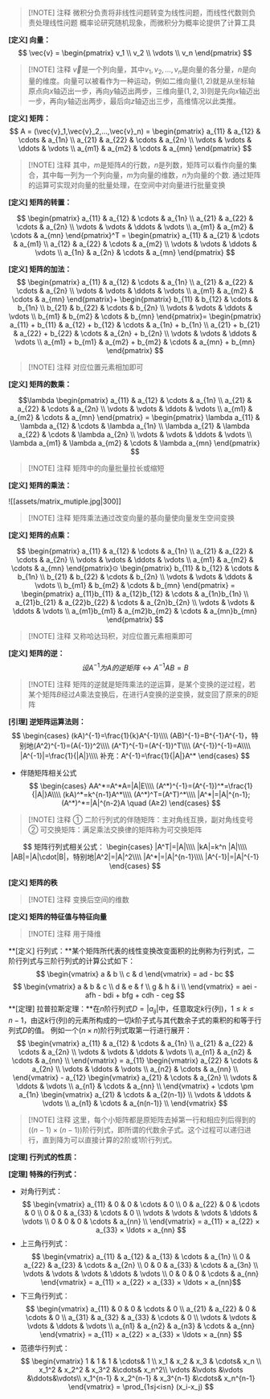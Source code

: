 > [!NOTE] 注释
> 微积分负责将非线性问题转变为线性问题，而线性代数则负责处理线性问题
> 概率论研究随机现象，而微积分为概率论提供了计算工具

**[定义] 向量：**
$$ 
\vec{v} = 
\begin{pmatrix} 
v_1 \\ 
v_2 \\ 
\vdots \\ 
v_n 
\end{pmatrix} 
$$
> [!NOTE] 注释
> $\vec{v}$是一个列向量，其中$v_1, v_2, \ldots, v_n$是向量的各分量，$n$是向量的维度。向量可以被看作为一种运动，例如二维向量$(1, 2)$就是从坐标轴原点向$x$轴迈出一步，再向$y$轴迈出两步，三维向量$(1, 2, 3)$则是先向$x$轴迈出一步，再向$y$轴迈出两步，最后向$z$轴迈出三步，高维情况以此类推。

**[定义] 矩阵：**
$$
A = (\vec{v}_1,\vec{v}_2,...,\vec{v}_n) = \begin{pmatrix}
a_{11} & a_{12} & \cdots & a_{1n} \\
a_{21} & a_{22} & \cdots & a_{2n} \\
\vdots & \vdots & \ddots & \vdots \\
a_{m1} & a_{m2} & \cdots & a_{mn}
\end{pmatrix}
$$
> [!NOTE] 注释
> 其中，$m$是矩阵$A$的行数，$n$是列数，矩阵可以看作向量的集合，其中每一列为一个列向量，$m$为向量的维数，$n$为向量的个数. 通过矩阵的运算可实现对向量的批量处理，在空间中对向量进行批量变换

**[定义] 矩阵的转置：**

$$
\begin{pmatrix} 
a_{11} & a_{12} & \cdots & a_{1n} \\ 
a_{21} & a_{22} & \cdots & a_{2n} \\ 
\vdots & \vdots & \ddots & \vdots \\ 
a_{m1} & a_{m2} & \cdots & a_{mn} 
\end{pmatrix}^T = 
\begin{pmatrix} 
a_{11} & a_{21} & \cdots & a_{m1} \\ 
a_{12} & a_{22} & \cdots & a_{m2} \\ 
\vdots & \vdots & \ddots & \vdots \\ 
a_{1n} & a_{2n} & \cdots & a_{mn} 
\end{pmatrix}
$$


**[定义] 矩阵的加法：**
$$
\begin{pmatrix} 
a_{11} & a_{12} & \cdots & a_{1n} \\ 
a_{21} & a_{22} & \cdots & a_{2n} \\ 
\vdots & \vdots & \ddots & \vdots \\ 
a_{m1} & a_{m2} & \cdots & a_{mn} 
\end{pmatrix}+
\begin{pmatrix} 
b_{11} & b_{12} & \cdots & b_{1n} \\ 
b_{21} & b_{22} & \cdots & b_{2n} \\ 
\vdots & \vdots & \ddots & \vdots \\ 
b_{m1} & b_{m2} & \cdots & b_{mn} 
\end{pmatrix}= 
\begin{pmatrix} 
a_{11} + b_{11} & a_{12} + b_{12} & \cdots & a_{1n} + b_{1n} \\ 
a_{21} + b_{21} & a_{22} + b_{22} & \cdots & a_{2n} + b_{2n} \\ 
\vdots & \vdots & \ddots & \vdots \\ 
a_{m1} + b_{m1} & a_{m2} + b_{m2} & \cdots & a_{mn} + b_{mn} 
\end{pmatrix}
$$
> [!NOTE] 注释
> 对应位置元素相加即可

**[定义] 矩阵的数乘：**

$$\lambda
\begin{pmatrix} 
a_{11} & a_{12} & \cdots & a_{1n} \\ 
a_{21} & a_{22} & \cdots & a_{2n} \\ 
\vdots & \vdots & \ddots & \vdots \\ 
a_{m1} & a_{m2} & \cdots & a_{mn} 
\end{pmatrix} = 
\begin{pmatrix} 
\lambda a_{11} & \lambda a_{12} & \cdots & \lambda a_{1n} \\ 
\lambda a_{21} & \lambda a_{22} & \cdots & \lambda a_{2n} \\ 
\vdots & \vdots & \ddots & \vdots \\ 
\lambda a_{m1} & \lambda a_{m2} & \cdots & \lambda a_{mn} 
\end{pmatrix} 
$$
> [!NOTE] 注释
> 矩阵中的向量批量拉长或缩短

**[定义] 矩阵的乘法：**

![[assets/matrix_mutiple.jpg|300]]
> [!NOTE] 注释
>  矩阵乘法通过改变向量的基向量使向量发生空间变换

**[定义] 矩阵的点乘：**

$$
\begin{pmatrix} 
a_{11} & a_{12} & \cdots & a_{1n} \\ 
a_{21} & a_{22} & \cdots & a_{2n} \\ 
\vdots & \vdots & \ddots & \vdots \\ 
a_{m1} & a_{m2} & \cdots & a_{mn} 
\end{pmatrix}⊙
\begin{pmatrix} 
b_{11} & b_{12} & \cdots & b_{1n} \\ 
b_{21} & b_{22} & \cdots & b_{2n} \\ 
\vdots & \vdots & \ddots & \vdots \\ 
b_{m1} & b_{m2} & \cdots & b_{mn} 
\end{pmatrix} = 
\begin{pmatrix} 
a_{11}b_{11} & a_{12}b_{12} & \cdots & a_{1n}b_{1n} \\ 
a_{21}b_{21} & a_{22}b_{22} & \cdots & a_{2n}b_{2n} \\ 
\vdots & \vdots & \ddots & \vdots \\ 
a_{m1}b_{m1} & a_{m2}b_{m2} & \cdots & a_{mn}b_{mn} 
\end{pmatrix}
$$
> [!NOTE] 注释
> 又称哈达玛积，对应位置元素相乘即可

**[定义] 矩阵的逆：**
$$
设A^{-1}为A的逆矩阵↔A^{-1}AB = B
$$
> [!NOTE] 注释
> 矩阵的逆就是矩阵乘法的逆运算，是某个变换的逆过程，若某个矩阵$B$经过$A$乘法变换后，在进行$A$变换的逆变换，就变回了原来的$B$矩阵

**[引理] 逆矩阵运算法则：**
$$
\begin{cases}
	(kA)^{-1}=\frac{1}{k}A^{-1}\\\\
	(AB)^{-1}=B^{-1}A^{-1}，特别地(A^2)^{-1}=(A{-1})^2\\\\
	(A^T)^{-1}=(A^{-1})^T\\\\
	(A^{-1})^{-1}=A\\\\
	|A^{-1}|=\frac{1}{|A|}\\\\
	补充：A^{-1}=\frac{1}{|A|}A^*
\end{cases}
$$
- 伴随矩阵相关公式
$$
\begin{cases}
	AA^*=A^*A=|A|E\\\\
	(A^*)^{-1}=(A^{-1})^*=\frac{1}{|A|}A\\\\
	(kA)^*=k^{n-1}A^*\\\\
	(A^*)^T=(A^T)^*\\\\
	|A^*|=|A|^{n-1};(A^*)^*=|A|^{n-2}A \quad (A≥2)
\end{cases}
$$
> [!NOTE] 注释
> ① 二阶行列式的伴随矩阵：主对角线互换，副对角线变号
> ② 可交换矩阵：满足乘法交换律的矩阵称为可交换矩阵

$$
矩阵行列式相关公式：
\begin{cases}
	|A^T|=|A|\\\\
	|kA|=k^n |A|\\\\
	|AB|=|A|\cdot|B|，特别地|A^2|=|A|^2\\\\
	|A^*|=|A|^{n-1}\\\\
	|A^{-1}|=|A|^{-1}
\end{cases}
$$

**[定义] 矩阵的秩**
> [!NOTE] 注释
> 变换后空间的维数

**[定义] 矩阵的特征值与特征向量**
> [!NOTE] 注释
> 用于降维

**[定义] 行列式：**某个矩阵所代表的线性变换改变面积的比例称为行列式，二阶行列式与三阶行列式的计算公式如下：
$$
\begin{vmatrix} 
	a & b \\
	c & d  
\end{vmatrix} = ad - bc
$$
$$
\begin{vmatrix} 
	a & b & c \\
	d & e & f \\
	g & h & i \\
\end{vmatrix} = aei - afh - bdi + bfg + cdh - ceg
$$
**[定理] 拉普拉斯定理：**在$n$阶行列式$D=|a_{ij}|$中，任意取定$k$行(列)，$1≤k≤n-1$，由这$k$行(列)的元素所构成的一切$k$阶子式与其代数余子式的乘积的和等于行列式$D$的值。
例如一个$(n \times n)$阶行列式取第一行进行展开：
$$
\begin{vmatrix} 
a_{11} & a_{12} & \cdots & a_{1n} \\ 
a_{21} & a_{22} & \cdots & a_{2n} \\ 
\vdots & \vdots & \ddots & \vdots \\ 
a_{n1} & a_{n2} & \cdots & a_{nn} \\ 
\end{vmatrix} = a_{11} 
\begin{vmatrix} 
a_{22} & \cdots & a_{2n} \\ 
\vdots & \ddots & \vdots \\ 
a_{n2} & \cdots & a_{nn} \\ 
\end{vmatrix} - a_{12} 
\begin{vmatrix} 
a_{21} & \cdots & a_{2n} \\ 
\vdots & \ddots & \vdots \\ 
a_{n1} & \cdots & a_{nn} \\ 
\end{vmatrix} + 
\cdots \pm a_{1n} 
\begin{vmatrix} 
a_{21} & \cdots & a_{2(n-1)} \\ 
\vdots & \ddots & \vdots \\ 
a_{n1} & \cdots & a_{n(n-1)} \\ 
\end{vmatrix} 
$$ 
> [!NOTE] 注释
> 这里，每个小矩阵都是原矩阵去掉第一行和相应列后得到的$((n-1) \times (n-1))$阶行列式，即所谓的代数余子式。这个过程可以递归进行，直到降为可以直接计算的$2$阶或$1$阶行列式。

**[定理] 行列式的性质：**

**[定理] 特殊的行列式：**
- 对角行列式：
$$ 
\begin{vmatrix} 
a_{11} & 0 & 0 & \cdots & 0 \\ 
0 & a_{22} & 0 & \cdots & 0 \\ 
0 & 0 & a_{33} & \cdots & 0 \\ 
\vdots & \vdots & \vdots & \ddots & \vdots \\ 
0 & 0 & 0 & \cdots & a_{nn} \\ 
\end{vmatrix} = a_{11} × a_{22} × a_{33} × \ldots × a_{nn}
$$ 
- 上三角行列式：
$$
\begin{vmatrix} 
	a_{11} & a_{12} & a_{13} & \cdots & a_{1n} \\
	0 & a_{22} & a_{23} & \cdots & a_{2n} \\
	0 & 0 & a_{33} & \cdots & a_{3n} \\
	\vdots & \vdots & \vdots & \ddots & \vdots \\
	0 & 0 & 0 & \cdots & a_{nn} 
\end{vmatrix} = a_{11} × a_{22} × a_{33} × \ldots × a_{nn}​
$$
- 下三角行列式：
$$
\begin{vmatrix} 
	a_{11} & 0 & 0 & \cdots & 0 \\ 
	a_{21} & a_{22} & 0 & \cdots & 0 \\
	a_{31} & a_{32} & a_{33} & \cdots & 0 \\
	\vdots & \vdots & \vdots & \ddots & \vdots \\
	a_{n1} & a_{n2} & a_{n3} & \cdots & a_{nn} 
\end{vmatrix} = a_{11} × a_{22} × a_{33} × \ldots × a_{nn}
$$
- 范德华行列式：
$$
\begin{vmatrix}
	1 & 1 & 1 & \cdots& 1 \\
	x_1 & x_2 & x_3 & \cdots& x_n \\
	x_1^2 & x_2^2 & x_3^2 &\cdots& x_n^2\\
	\vdots &\vdots &\vdots &\ddots&\vdots\\
	x_1^{n-1} & x_2^{n-1} & x_3^{n-1} &\cdots& x_n^{n-1} 
\end{vmatrix} = \prod_{1≤j<i≤n} (x_i-x_j)
$$